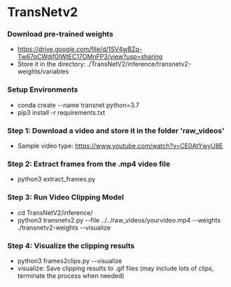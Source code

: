 # TransNetv2

### Download pre-trained weights
- https://drive.google.com/file/d/1SV4wBZq-Tw67qCWdjf0IWtEC17OMnFP3/view?usp=sharing
- Store it in the directory: ./TransNetV2/inference/transnetv2-weights/variables

### Setup Environments
- conda create --name transnet python=3.7
- pip3 install -r requirements.txt

### Step 1: Download a video and store it in the folder 'raw_videos'
- Sample video type: https://www.youtube.com/watch?v=CE0AtYwyU8E

### Step 2: Extract frames from the .mp4 video file
- python3 extract_frames.py

### Step 3: Run Video Clipping Model
- cd TransNetV2/inference/
- python3 transnetv2.py --file ../../raw_videos/yourvideo.mp4 --weights ./transnetv2-weights --visualize

### Step 4: Visualize the clipping results
- python3 frames2clips.py --visualize
- visualize: Save clipping results to .gif files (may include lots of clips, terminate the process when needed)
